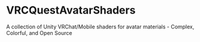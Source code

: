 # VRCQuestAvatarShaders
A collection of Unity VRChat/Mobile shaders for avatar materials - Complex, Colorful, and Open Source
